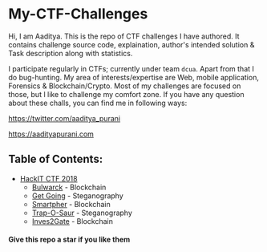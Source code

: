 # My-CTF-Challenges

Hi, I am Aaditya. This is the repo of CTF challenges I have authored. It contains challenge source code, explaination, author's intended solution & Task description along with statistics.

I participate regularly in CTFs; currently under team `dcua`. Apart from that I do bug-hunting. My area of interests/expertise are Web, mobile application, Forensics & Blockchain/Crypto. Most of my challenges are focused on those, but I like to challenge my comfort zone. If you have any question about these challs, you can find me in following ways:

https://twitter.com/aaditya_purani

https://aadityapurani.com


## Table of Contents:

* [HackIT CTF 2018]()
    * [Bulwarck](/Bulwarck) - Blockchain
    * [Get Going](/Get%20Going) - Steganography
    * [Smartpher](/Smartpher) - Blockchain
    * [Trap-O-Saur](/TrapOSaur) - Steganography
    * [Inves2Gate](/Inves2Gate)  - Blockchain


#### Give this repo a star if you like them
